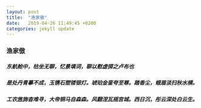 ```yaml
---
layout: post
title:  "渔家傲"
date:   2019-04-26 11:49:45 +0200
categories: jekyll update
---
```

<h3>渔家傲</h3>    
<h5>东航舱中，枯坐无聊，忆景填词，聊以慰虚掷之卢布也</h5>
<h5>是处丹青摹不成，玉镌石塑镂银灯。琥珀金銮夸至尊。踏香尘，蛾眉淡扫秋水横。</h5>
<h5>工农旌旆杳难寻，大帝铜马自森森。风翻涅瓦摇宫城。西日沉，彤云深处白云生。</h5>


